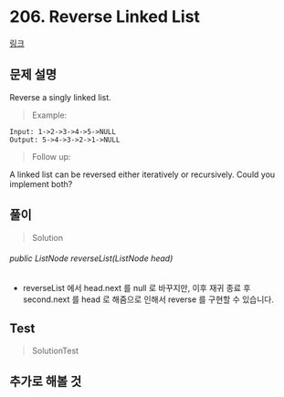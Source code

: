 # 206. Reverse Linked List   
[링크](https://leetcode.com/problems/reverse-linked-list/)

## 문제 설명

Reverse a singly linked list.

> Example:
```
Input: 1->2->3->4->5->NULL
Output: 5->4->3->2->1->NULL
```
> Follow up:

A linked list can be reversed either iteratively or recursively. Could you implement both?

## 풀이
> Solution
###### public ListNode reverseList(ListNode head)
- reverseList 에서 head.next 를 null 로 바꾸지만, 이후 재귀 종료 후 second.next 를 head 로 해줌으로 인해서 reverse 를 구현할 수 있습니다.
    
## Test    
> SolutionTest


## 추가로 해볼 것

